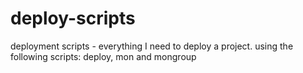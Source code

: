 deploy-scripts
==============

deployment scripts - everything I need to deploy a project. using the following scripts: deploy, mon and mongroup